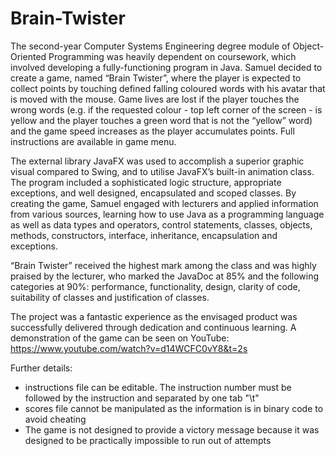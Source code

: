 # Brain-Twister

The second-year Computer Systems Engineering degree module of Object-Oriented Programming was heavily dependent on coursework, which involved developing a fully-functioning program in Java. Samuel decided to create a game, named “Brain Twister”, where the player is expected to collect points by touching defined falling coloured words with his avatar that is moved with the mouse. Game lives are lost if the player touches the wrong words (e.g. if the requested colour - top left corner of the screen - is yellow and the player touches a green word that is not the “yellow” word) and the game speed increases as the player accumulates points. Full instructions are available in game menu.

The external library JavaFX was used to accomplish a superior graphic visual compared to Swing, and to utilise JavaFX’s built-in animation class. The program included a sophisticated logic structure, appropriate exceptions, and well designed, encapsulated and scoped classes. By creating the game, Samuel engaged with lecturers and applied information from various sources, learning how to use Java as a programming language as well as data types and operators, control statements, classes, objects, methods, constructors, interface, inheritance, encapsulation and exceptions.

“Brain Twister” received the highest mark among the class and was highly praised by the lecturer, who marked the JavaDoc at 85% and the following categories at 90%: performance, functionality, design, clarity of code, suitability of classes and justification of classes.

The project was a fantastic experience as the envisaged product was successfully delivered through dedication and continuous learning. A demonstration of the game can be seen on YouTube: https://www.youtube.com/watch?v=d14WCFC0vY8&t=2s

Further details:
* instructions file can be editable. The instruction number must be followed by the instruction and separated by one tab "\t"
* scores file cannot be manipulated as the information is in binary code to avoid cheating
* The game is not designed to provide a victory message because it was designed to be practically impossible to run out of attempts
